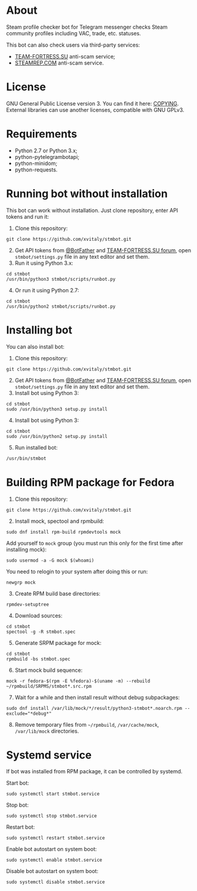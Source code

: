 # About
Steam profile checker bot for Telegram messenger checks Steam community profiles including VAC, trade, etc. statuses.

This bot can also check users via third-party services:
 * [TEAM-FORTRESS.SU](https://check.team-fortress.su/) anti-scam service;
 * [STEAMREP.COM](https://steamrep.com/) anti-scam service.

# License
GNU General Public License version 3. You can find it here: [COPYING](COPYING). External libraries can use another licenses, compatible with GNU GPLv3.

# Requirements
 * Python 2.7 or Python 3.x;
 * python-pytelegrambotapi;
 * python-minidom;
 * python-requests.

# Running bot without installation
This bot can work without installation. Just clone repository, enter API tokens and run it:
 1. Clone this repository:
 ```
 git clone https://github.com/xvitaly/stmbot.git
 ```
 2. Get API tokens from [@BotFather](https://t.me/BotFather) and [TEAM-FORTRESS.SU forum](http://forum.team-fortress.su/threads/5115/), open `stmbot/settings.py` file in any text editor and set them.
 3. Run it using Python 3.x:
 ```
 cd stmbot
 /usr/bin/python3 stmbot/scripts/runbot.py
 ```
 4. Or run it using Python 2.7:
 ```
 cd stmbot
 /usr/bin/python2 stmbot/scripts/runbot.py
 ```

# Installing bot
You can also install bot:
 1. Clone this repository:
 ```
 git clone https://github.com/xvitaly/stmbot.git
 ```
 2. Get API tokens from [@BotFather](https://t.me/BotFather) and [TEAM-FORTRESS.SU forum](http://forum.team-fortress.su/threads/5115/), open `stmbot/settings.py` file in any text editor and set them.
 3. Install bot using Python 3:
 ```
 cd stmbot
 sudo /usr/bin/python3 setup.py install
 ```
 4. Install bot using Python 3:
 ```
 cd stmbot
 sudo /usr/bin/python2 setup.py install
 ```
 5. Run installed bot:
 ```bash
 /usr/bin/stmbot
 ```

# Building RPM package for Fedora
 1. Clone this repository:
 ```
 git clone https://github.com/xvitaly/stmbot.git
 ```
 2. Install mock, spectool and rpmbuild:
 ```
 sudo dnf install rpm-build rpmdevtools mock
 ```

 Add yourself to `mock` group (you must run this only for the first time after installing mock):
 ```
 sudo usermod -a -G mock $(whoami)
 ```
 You need to relogin to your system after doing this or run:
 ```
 newgrp mock
 ```
 3. Create RPM build base directories:
 ```
 rpmdev-setuptree
 ```
 4. Download sources:
 ```
 cd stmbot
 spectool -g -R stmbot.spec
 ```
 5. Generate SRPM package for mock:
 ```
 cd stmbot
 rpmbuild -bs stmbot.spec
 ```
 6. Start mock build sequence:
 ```
 mock -r fedora-$(rpm -E %fedora)-$(uname -m) --rebuild ~/rpmbuild/SRPMS/stmbot*.src.rpm
 ```
 7. Wait for a while and then install result without debug subpackages:
 ```
 sudo dnf install /var/lib/mock/*/result/python3-stmbot*.noarch.rpm --exclude="*debug*"
 ```
 8. Remove temporary files from `~/rpmbuild`, `/var/cache/mock`, `/var/lib/mock` directories.

# Systemd service
If bot was installed from RPM package, it can be controlled by systemd.

Start bot:
```
sudo systemctl start stmbot.service
```

Stop bot:
```
sudo systemctl stop stmbot.service
```

Restart bot:
```
sudo systemctl restart stmbot.service
```

Enable bot autostart on system boot:
```
sudo systemctl enable stmbot.service
```

Disable bot autostart on system boot:
```
sudo systemctl disable stmbot.service
```
